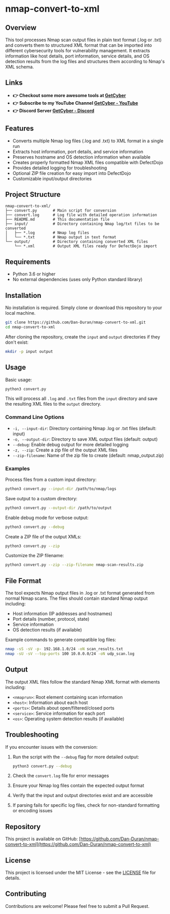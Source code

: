 # nmap-convert-to-xml

## Overview

This tool processes Nmap scan output files in plain text format (.log or .txt) and converts them to structured XML format that can be imported into different cybersecurity tools for vulnerability management. It extracts information like host details, port information, service details, and OS detection results from the log files and structures them according to Nmap's XML schema.

## Links

- **👉 Checkout some more awesome tools at [GetCyber](https://getcyber.me/tools)**
- **👉 Subscribe to my YouTube Channel [GetCyber - YouTube](https://youtube.com/getCyber)**
- **👉 Discord Server [GetCyber - Discord](https://discord.gg/YUf3VpDeNH)**

## Features

- Converts multiple Nmap log files (.log and .txt) to XML format in a single run
- Extracts host information, port details, and service information
- Preserves hostname and OS detection information when available
- Creates properly formatted Nmap XML files compatible with DefectDojo
- Provides detailed logging for troubleshooting
- Optional ZIP file creation for easy import into DefectDojo
- Customizable input/output directories

## Project Structure

```
nmap-convert-to-xml/
├── convert.py       # Main script for conversion
├── convert.log      # Log file with detailed operation information
├── README.md        # This documentation file
├── input/           # Directory containing Nmap log/txt files to be converted
│   ├── *.log        # Nmap log files
│   └── *.txt        # Nmap output in text format
└── output/          # Directory containing converted XML files
    └── *.xml        # Output XML files ready for DefectDojo import
```

## Requirements

- Python 3.6 or higher
- No external dependencies (uses only Python standard library)

## Installation

No installation is required. Simply clone or download this repository to your local machine.

```bash
git clone https://github.com/Dan-Duran/nmap-convert-to-xml.git
cd nmap-convert-to-xml
```

After cloning the repository, create the `input` and `output` directories if they don't exist:

```bash
mkdir -p input output
```

## Usage

Basic usage:

```bash
python3 convert.py
```

This will process all `.log` and `.txt` files from the `input` directory and save the resulting XML files to the `output` directory.

### Command Line Options

- `-i, --input-dir`: Directory containing Nmap .log or .txt files (default: input)
- `-o, --output-dir`: Directory to save XML output files (default: output)
- `--debug`: Enable debug output for more detailed logging
- `-z, --zip`: Create a zip file of the output XML files
- `--zip-filename`: Name of the zip file to create (default: nmap_output.zip)

### Examples

Process files from a custom input directory:

```bash
python3 convert.py --input-dir /path/to/nmap/logs
```

Save output to a custom directory:

```bash
python3 convert.py --output-dir /path/to/output
```

Enable debug mode for verbose output:

```bash
python3 convert.py --debug
```

Create a ZIP file of the output XMLs:

```bash
python3 convert.py --zip
```

Customize the ZIP filename:

```bash
python3 convert.py --zip --zip-filename nmap-scan-results.zip
```

## File Format

The tool expects Nmap output files in .log or .txt format generated from normal Nmap scans. The files should contain standard Nmap output including:

- Host information (IP addresses and hostnames)
- Port details (number, protocol, state)
- Service information
- OS detection results (if available)

Example commands to generate compatible log files:

```bash
nmap -sS -sV -p- 192.168.1.0/24 -oN scan_results.txt
nmap -sU -sV --top-ports 100 10.0.0.0/24 -oN udp_scan.log
```

## Output

The output XML files follow the standard Nmap XML format with elements including:

- `<nmaprun>`: Root element containing scan information
- `<host>`: Information about each host
- `<ports>`: Details about open/filtered/closed ports
- `<service>`: Service information for each port
- `<os>`: Operating system detection results (if available)

## Troubleshooting

If you encounter issues with the conversion:

1. Run the script with the `--debug` flag for more detailed output:
   ```bash
   python3 convert.py --debug
   ```

2. Check the `convert.log` file for error messages
3. Ensure your Nmap log files contain the expected output format
4. Verify that the input and output directories exist and are accessible
5. If parsing fails for specific log files, check for non-standard formatting or encoding issues

## Repository

This project is available on GitHub: [https://github.com/Dan-Duran/nmap-convert-to-xml](https://github.com/Dan-Duran/nmap-convert-to-xml)

## License

This project is licensed under the MIT License - see the [LICENSE](LICENSE) file for details.

## Contributing

Contributions are welcome! Please feel free to submit a Pull Request.
